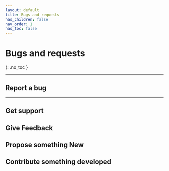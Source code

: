 ```yaml
---
layout: default
title: Bugs and requests
has_children: false
nav_order: 1
has_toc: false
---
```


# Bugs and requests
{: .no_toc }

---
## Report a bug
---

## Get support

## Give Feedback

## Propose something New

## Contribute something developed
